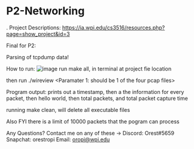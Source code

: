 # P2-Networking
.
Project Descriptions: https://ia.wpi.edu/cs3516/resources.php?page=show_project&id=3

Final for P2:

Parsing of tcpdump data!

How to run:
![image](https://user-images.githubusercontent.com/73619173/142068189-706efe53-60f7-4aeb-b766-54bc7a113a58.png)
run make all, in terminal at project fie location

then run ./wireview <Paramater 1: should be 1 of the four pcap files>

Program output: prints out a timestamp, then a the information for every packet, then hello world, then total packets, and total packet capture time

running make clean, will delete all executable files

Also FYI there is a limit of 10000 packets that the pogram can process

Any Questions?
Contact me on any of these ->
Discord: Orest#5659
Snapchat: orestropi
Email: oropi@wpi.edu
